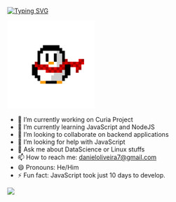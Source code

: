 [![Typing SVG](https://readme-typing-svg.herokuapp.com?size=24&color=3EB80B&width=404&lines=%3C+Hello%2C+I'm+Daniel+%2F%3E)](https://git.io/typing-svg)

<img src="https://github.com/dangrunger/dangrunger/blob/main/assets/tux.gif" width="200"> 




- 🔭 I’m currently working on Curia Project
- 🌱 I’m currently learning JavaScript and NodeJS
- 👯 I’m looking to collaborate on backend applications
- 🤔 I’m looking for help with JavaScript
- 💬 Ask me about DataScience or Linux stuffs
- 📫 How to reach me: danieloliveira7@gmail.com
- 😄 Pronouns: He/Him
- ⚡ Fun fact: JavaScript took just 10 days to develop.

![](https://komarev.com/ghpvc/?username=dangrunger&color=green)

